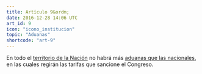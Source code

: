 ```yaml
---
title: Artículo 9&ordm;
date: 2016-12-28 14:06 UTC
art_id: 9
icon: "icono_institucion"
topic: "Aduanas"
shortcode: "art-9"
---
```


En todo el [territorio de la Nación](http://es.wikipedia.org/wiki/Geograf%C3%ADa_de_la_Argentina) no habrá más [aduanas que las nacionales](http://es.wikipedia.org/wiki/Direcci%C3%B3n_General_de_Aduanas_(Argentina)), en las cuales regirán las tarifas que sancione el Congreso.
